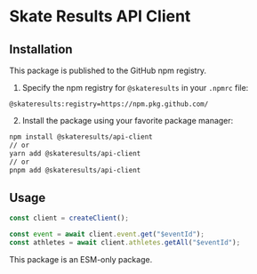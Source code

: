 # Skate Results API Client

## Installation

This package is published to the GitHub npm registry.

1. Specify the npm registry for `@skateresults` in your `.npmrc` file:

```text
@skateresults:registry=https://npm.pkg.github.com/
```

2. Install the package using your favorite package manager:

```bash
npm install @skateresults/api-client
// or
yarn add @skateresults/api-client
// or
pnpm add @skateresults/api-client
```

## Usage

```typescript
const client = createClient();

const event = await client.event.get("$eventId");
const athletes = await client.athletes.getAll("$eventId");
```

This package is an ESM-only package.
